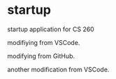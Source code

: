 # startup
startup application for CS 260

modifiying from VSCode.

modifying from GitHub.

another modification from VSCode.